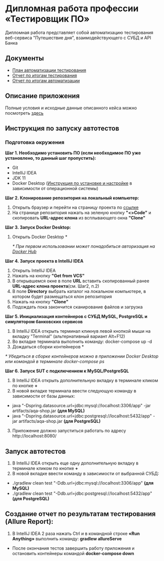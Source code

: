 # Дипломная работа профессии «Тестировщик ПО»
Дипломная работа представляет собой автоматизацию тестирования веб-сервиса "Путешествие дня", взаимодействующего с СУБД и API Банка
## Документы
- [План автоматизации тестирования](https://github.com/MaryDik/Diplom_QA-58/blob/main/documents/Plan.md)
- [Отчет по итогам тестирования](https://github.com/MaryDik/Diplom_QA-58/blob/main/documents/Report.md)
- [Отчет по итогам автоматизации](https://github.com/MaryDik/Diplom_QA-58/blob/main/documents/Summary.md)
## Описание приложения
Полные условия и исходные данные описанного кейса можно посмотреть [здесь](https://github.com/netology-code/qa-diploma)
## Инструкция по запуску автотестов
### Подготовка окружения
**Шаг 1. Необходимо установить ПО (если необходимое ПО уже установлено, то данный шаг пропустить):**
- Git
- IntelliJ IDEA
- JDK 11
- Docker Desktop ([Инструкция по установке и настройке](https://docs.docker.com/desktop/) в зависимости от операционной системы)
  
**Шаг 2. Клонирование репозитория на локальный компьютер:**
1. Открыть браузер и перейти на страницу проекта по [ссылке](https://github.com/MaryDik/Diplom_QA-58)
2. На странице репозитория нажать на зеленую кнопку **"<>Code"** и скопировать **URL-адрес клона** из всплывающего окна **"Clone"**
   
**Шаг 3. Запуск Docker Desktop:**
1. Открыть Docker Desktop *
   
   _* При первом использовании может понадобиться авторизация на [Docker Hub](https://hub.docker.com/)_

**Шаг 4. Запуск проекта в IntelliJ IDEA**
1. Открыть IntelliJ IDEA
2. Нажать на кнопку **"Get from VCS"**
3. В открывшемся окне в поле **URL** вставить скопированный ранее **URL-адрес клона проекта**(см. Шаг2, п.2)
4. В поле **Directory** выбрать каталог на локальном компьютере, в котором будет размещаться клон репозитория
5. Нажать на кнопку **"Clone"**
6. Подождать пока закончится сканирование файлов и загрузка

**Шаг 5. Инициализация контейнеров с СУБД MySQL, PostgreSQL и симулятором банковских сервисов**
1. В IntelliJ IDEA открыть терминал кликнув левой кнопкой мыши на вкладку "Terminal" (альтернативный вариант Alt+F12)
2. Во вкладке терминала выполнить команду: docker-compose up -d
3. Дождаться сборки контейнеров *
   
  _* Убедиться в сборке контейнеров можно в приложении Docker Desktop или командой в терминале docker-compose ps_
   
**Шаг 6. Запуск SUT с подключением к MySQL/PostgreSQL**
1. В IntelliJ IDEA открыть дополнительную вкладку в терминале кликом по кнопке **+**
2. В новой вкладке терминала ввести следующую команду в зависимости от базы данных:
- java "-Dspring.datasource.url=jdbc:mysql://localhost:3306/app" -jar artifacts/aqa-shop.jar **(для MySQL)**
- java "-Dspring.datasource.url=jdbc:postgresql://localhost:5432/app" -jar artifacts/aqa-shop.jar  **(для PostgreSQL)**
3. Приложение должно запуститься работать по адресу http://localhost:8080/

## Запуск автотестов
1. В IntelliJ IDEA открыть еще одну дополнительную вкладку в терминале кликом по кнопке **+**
2. В новой вкладке ввести команду в зависимости от выбранной СУБД:
- ./gradlew clean test "-Ddb.url=jdbc:mysql://localhost:3306/app" **(для MySQL)**
- ./gradlew clean test "-Ddb.url=jdbc:postgresql://localhost:5432/app" **(для PostgreSQL)**

## Создание отчет по результатам тестирования (Allure Report):
1. В IntelliJ IDEA 2 раза нажать Ctrl и в командной строке **«Run Anything»** выполнить команду: **gradlew allureServe**
   
- После окончания тестов завершить работу приложения и остановить контейнеры командой **docker-compose down**
